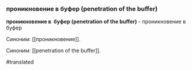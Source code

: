 ### проникновение в буфер (penetration of the buffer)

**проникновение в  буфер (penetration of the buffer)** - проникновение в буфер

Синоним: [[проникновение]].

Синоним: [[penetration of the buffer]].

#translated
